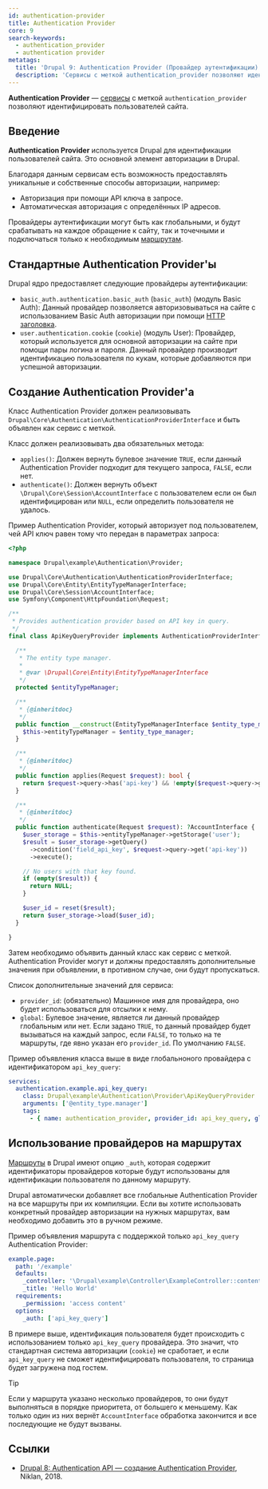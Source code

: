 ```yaml
---
id: authentication-provider
title: Authentication Provider
core: 9
search-keywords:
  - authentication_provider
  - authentication provider
metatags:
  title: 'Drupal 9: Authentication Provider (Провайдер аутентификации)'
  description: 'Сервисы с меткой authentication_provider позволяют идентифицировать пользователей сайта.'
---
```


**Authentication Provider** — [сервисы](../services.md) с меткой `authentication_provider` позволяют идентифицировать пользователей сайта.

## Введение

**Authentication Provider** используется Drupal для идентификации пользователей сайта. Это основной элемент авторизации в Drupal.

Благодаря данным сервисам есть возможность предоставлять уникальные и собственные способы авторизации, например:

- Авторизация при помощи API ключа в запросе.
- Автоматическая авторизация с определённых IP адресов.

Провайдеры аутентификации могут быть как глобальными, и будут срабатывать на каждое обращение к сайту, так и точечными и подключаться только к необходимым [маршрутам](../../routing/routing.md).

## Стандартные Authentication Provider'ы

Drupal ядро предоставляет следующие провайдеры аутентификации:

- `basic_auth.authentication.basic_auth` (`basic_auth`) (модуль Basic Auth): Данный провайдер позволяется авторизовываться на сайте с использованием Basic Auth авторизации при помощи [HTTP заголовка](https://developer.mozilla.org/ru/docs/Web/HTTP/%D0%97%D0%B0%D0%B3%D0%BE%D0%BB%D0%BE%D0%B2%D0%BA%D0%B8/Authorization).
- `user.authentication.cookie` (`cookie`) (модуль User): Провайдер, который используется для основной авторизации на сайте при помощи пары логина и пароля. Данный провайдер производит идентификацию пользователя по кукам, которые добавляются при успешной авторизации.

## Создание Authentication Provider'а

Класс Authentication Provider должен реализовывать `Drupal\Core\Authentication\AuthenticationProviderInterface` и быть объявлен как сервис с меткой.

Класс должен реализовывать два обязательных метода:

- `applies()`: Должен вернуть булевое значение `TRUE`, если данный Authentication Provider подходит для текущего запроса, `FALSE`, если нет.
- `authenticate()`: Должен вернуть объект `\Drupal\Core\Session\AccountInterface` с пользователем если он был идентифицирован или `NULL`, если определить пользователя не удалось.

Пример Authentication Provider, который авторизует под пользователем, чей API ключ равен тому что передан в параметрах запроса:

```php
<?php

namespace Drupal\example\Authentication\Provider;

use Drupal\Core\Authentication\AuthenticationProviderInterface;
use Drupal\Core\Entity\EntityTypeManagerInterface;
use Drupal\Core\Session\AccountInterface;
use Symfony\Component\HttpFoundation\Request;

/**
 * Provides authentication provider based on API key in query.
 */
final class ApiKeyQueryProvider implements AuthenticationProviderInterface {

  /**
   * The entity type manager.
   *
   * @var \Drupal\Core\Entity\EntityTypeManagerInterface
   */
  protected $entityTypeManager;

  /**
   * {@inheritdoc}
   */
  public function __construct(EntityTypeManagerInterface $entity_type_manager) {
    $this->entityTypeManager = $entity_type_manager;
  }

  /**
   * {@inheritdoc}
   */
  public function applies(Request $request): bool {
    return $request->query->has('api-key') && !empty($request->query->get('api-key'));
  }

  /**
   * {@inheritdoc}
   */
  public function authenticate(Request $request): ?AccountInterface {
    $user_storage = $this->entityTypeManager->getStorage('user');
    $result = $user_storage->getQuery()
      ->condition('field_api_key', $request->query->get('api-key'))
      ->execute();

    // No users with that key found.
    if (empty($result)) {
      return NULL;
    }

    $user_id = reset($result);
    return $user_storage->load($user_id);
  }

}
```

Затем необходимо объявить данный класс как сервис с меткой. Authentication Provider могут и должны предоставлять дополнительные значения при объявлении, в противном случае, они будут пропускаться.

Список дополнительные значений для сервиса:

- `provider_id`: (обязательно) Машинное имя для провайдера, оно будет использоваться для отсылки к нему.
- `global`: Булевое значение, является ли данный провайдер глобальным или нет. Если задано `TRUE`, то данный провайдер будет вызываться на каждый запрос, если `FALSE`, то только на те маршруты, где явно указан его `provider_id`. По умолчанию `FALSE`.

Пример объявления класса выше в виде глобальноного провайдера с идентификатором `api_key_query`:

```yaml
services:
  authentication.example.api_key_query:
    class: Drupal\example\Authentication\Provider\ApiKeyQueryProvider
    arguments: ['@entity_type.manager']
    tags:
      - { name: authentication_provider, provider_id: api_key_query, global: TRUE }
```

## Использование провайдеров на маршрутах

[Маршруты](../../routing) в Drupal имеют опцию `_auth`, которая содержит идентификаторы провайдеров которые будут использованы для идентификации пользователя по данному маршруту.

Drupal автоматически добавляет все глобальные Authentication Provider на все маршруты при их компиляции. Если вы хотите использовать конкретный провайдер авторизации на нужных маршрутах, вам необходимо добавить это в ручном режиме.

Пример объявления маршрута с поддержкой только `api_key_query` Authentication Provider:

```yaml
example.page:
  path: '/example' 
  defaults: 
    _controller: '\Drupal\example\Controller\ExampleController::content' 
    _title: 'Hello World'
  requirements: 
    _permission: 'access content'
  options:
    _auth: ['api_key_query']
```

В примере выше, идентификация пользователя будет происходить с использованием только `api_key_query` провайдера. Это значит, что стандартная система авторизации (`cookie`) не сработает, и если `api_key_query` не сможет идентифицировать пользователя, то страница будет загружена под гостем.

> [!TIP]
> Если у маршрута указано несколько провайдеров, то они будут выполняться в порядке приоритета, от большего к меньшему. Как только один из них вернёт `AccountInterface` обработка закончится и все последующие не будут вызваны.

## Ссылки

- [Drupal 8: Authentication API — создание Authentication Provider](https://niklan.net/blog/166), Niklan, 2018.
